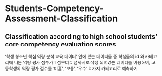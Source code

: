 # Students-Competency-Assessment-Classification
## Classification according to high school students’ core competency evaluation scores

‘학생 청소년 핵심 역량 분석 교육 데이터’ 안에 있는 데이터들 중 학생들의 id 와 카테고리에 따른 역량
평가 점수가 1 점부터 5 점까지로 작성 되어있는 데이터를 이용하여, 고등학생의 역량 평가 점수를 
‘미흡’, ‘보통’, ‘우수’ 3 가지 카테고리로 예측하기
